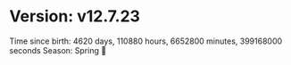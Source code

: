 # Version: v12.7.23
Time since birth: 4620 days, 110880 hours, 6652800 minutes, 399168000 seconds
Season: Spring 🌸
